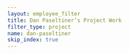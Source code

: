 ```yaml
---
layout: employee_filter
title: Dan Paseltiner’s Project Work
filter_type: project
name: dan-paseltiner
skip_index: true
---
```

